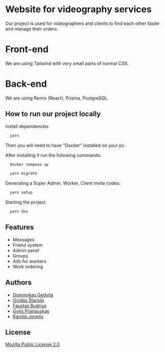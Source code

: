 
# Website for videography services

Our project is used for videographers and clients to find each other faster and manage their orders.


# Front-end

We are using Tailwind with very small parts of normal CSS.


# Back-end

We are using Remix (React), Prisma, PostgreSQL.


## How to run our project locally

Install dependencies

```bash
  yarn
```

Then you will need to have "Docker" installed on your pc.

After installing it run the following commands:

```bash
  docker compose up
```

```bash
  yarn migrate
```

Generating a Super Admin, Worker, Client invite codes:

```bash
  yarn setup
```

Starting the project

```bash
  yarn dev
```

## Features

- Messages
- Friend system
- Admin panel
- Groups
- Ads for workers
- Work ordering


## Authors

- [Dominykas Gedvila](https://github.com/gedvilad)
- [Gvidas Štarolis](https://github.com/nobodiis)
- [Faustas Budrius](https://github.com/Makleris73)
- [Gytis Pranauskas](https://github.com/GytisPra)
- [Karolis Jonelis](https://github.com/K4R0L15)


## License

[Mozilla Public License 2.0](https://choosealicense.com/licenses/mpl-2.0/)
